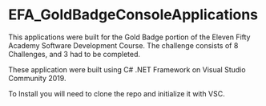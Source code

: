 # EFA_GoldBadgeConsoleApplications

This applications were built for the Gold Badge portion of the Eleven Fifty Academy Software Development Course. 
The challenge consists of 8 Challenges, and 3 had to be completed.

These application were built using C# .NET Framework on Visual Studio Community 2019.

To Install you will need to clone the repo and initialize it with VSC.
